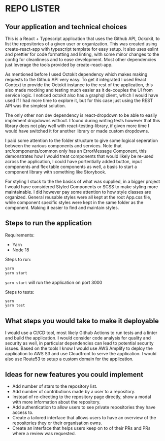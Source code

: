 # REPO LISTER

## Your application and technical choices

This is a React + Typescript application that uses the Github API, Ockokit, to list the repositories of a given user or organization. This was created using create-react-app with typescript template for easy setup. It also uses eslint and prettier for code formatting and linting, with some minor changes to the config for cleanliness and to ease development. Most other dependencies just leverage the tools provided by create-react-app.

As mentioned before I used Octokit dependency which makes making requests to the Github API very easy. To get it integrated I used React Context to provide the Octokit instance to the rest of the application, this also made mocking and testing much easier as it de-couples the UI from service logic. I noticed octokit also has a graphql client, which I would have used if I had more time to explore it, but for this case just using the REST API was the simplest solution.

The only other non dev dependency is react-dropdown to be able to easily implement dropdowns without. I found during writing tests however that this library does not play well with react-testing-library, if given more time I would have switched it for another library or made custom dropdowns.

I paid some attention to the folder structure to give some logical seperation between the various components and services. Note that src/components/common only has an ErrorMessage Component, this demonstrates how I would treat components that would likely be re-used across the application, I could have portentially added button, input components and flex table components as well, a basis to start a component library with something like Storybook.

For styling I stuck to the the basics of what was supplied, in a bigger project I would have considered Styled Components or SCSS to make styling more maintainable. I did however pay some attention to how style classes are organized. General reusable styles were all kept at the root App.css file, while component specific styles were kept in the same folder as the component. Making it easier to find and maintain styles.

## Steps to run the application

Requirements:

- Yarn
- Node 18

Steps to run:

```bash
yarn
yarn start
```

`yarn start` will run the application on port 3000

Steps to tests:

```bash
yarn
yarn test
```

## What steps you would take to make it deployable

I would use a CI/CD tool, most likely Github Actions to run tests and a linter and build the application. I would consider code analysis for quality and security as well, in particular dependencies can lead to potential security issues. Based on the tools I know I would use AWS Amplify to deploy the application to AWS S3 and use Cloudfront to serve the application. I would also use Route53 to setup a custom domain for the application.

## Ideas for new features you could implement

- Add number of stars to the repository list.
- Add number of contributions made by a user to a repository.
- Instead of re-directing to the repository page directly, show a modal with more information about the repository.
- Add authentication to allow users to see private repositories they have access to.
- Create a tailored interface that allows users to have an overview of the repositories they or their organisation owns.
- Create an interface that helps users keep on to of their PRs and PRs where a review was requested.
